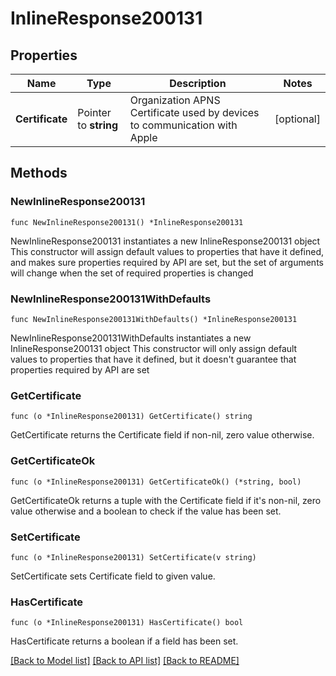 # InlineResponse200131

## Properties

Name | Type | Description | Notes
------------ | ------------- | ------------- | -------------
**Certificate** | Pointer to **string** | Organization APNS Certificate used by devices to communication with Apple | [optional] 

## Methods

### NewInlineResponse200131

`func NewInlineResponse200131() *InlineResponse200131`

NewInlineResponse200131 instantiates a new InlineResponse200131 object
This constructor will assign default values to properties that have it defined,
and makes sure properties required by API are set, but the set of arguments
will change when the set of required properties is changed

### NewInlineResponse200131WithDefaults

`func NewInlineResponse200131WithDefaults() *InlineResponse200131`

NewInlineResponse200131WithDefaults instantiates a new InlineResponse200131 object
This constructor will only assign default values to properties that have it defined,
but it doesn't guarantee that properties required by API are set

### GetCertificate

`func (o *InlineResponse200131) GetCertificate() string`

GetCertificate returns the Certificate field if non-nil, zero value otherwise.

### GetCertificateOk

`func (o *InlineResponse200131) GetCertificateOk() (*string, bool)`

GetCertificateOk returns a tuple with the Certificate field if it's non-nil, zero value otherwise
and a boolean to check if the value has been set.

### SetCertificate

`func (o *InlineResponse200131) SetCertificate(v string)`

SetCertificate sets Certificate field to given value.

### HasCertificate

`func (o *InlineResponse200131) HasCertificate() bool`

HasCertificate returns a boolean if a field has been set.


[[Back to Model list]](../README.md#documentation-for-models) [[Back to API list]](../README.md#documentation-for-api-endpoints) [[Back to README]](../README.md)


